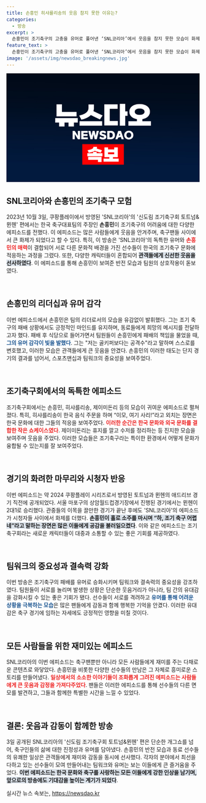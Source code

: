 ```yaml
---
title: 손흥민 히샤를리송의 웃음 참지 못한 이유는?
categories:
  - 방송
excerpt: >
  손흥민이 조기축구의 고충을 유머로 풀어낸 ‘SNL코리아’에서 웃음을 참지 못한 모습이 화제! 그의 억울한 골키퍼 낙인과 찰칵 세리머니가 폭소를 자아낸 이 에피소드, 놓치지 마세요!
feature_text: >
  손흥민이 조기축구의 고충을 유머로 풀어낸 ‘SNL코리아’에서 웃음을 참지 못한 모습이 화제! 그의 억울한 골키퍼 낙인과 찰칵 세리머니가 폭소를 자아낸 이 에피소드, 놓치지 마세요!
image: '/assets/img/newsdao_breakingnews.jpg'
---
```


<p><img src="/assets/img/newsdao_breakingnews.jpg" alt="bookingtag 속보" /></p>

<h2 data-ke-size="size26">SNL코리아와 손흥민의 조기축구 모험</h2>

<p data-ke-size="size16">2023년 10월 3일, 쿠팡플레이에서 방영된 'SNL코리아'의 '신도림 조기축구회 토트넘&뮌헨' 편에서는 한국 축구대표팀의 주장인 <b>손흥민</b>이 조기축구의 어려움에 대한 다양한 에피소드를 전했다. 이 에피소드는 많은 사람들에게 웃음을 안겨주며, 축구팬들 사이에서 큰 화제가 되었다고 할 수 있다. 특히, 이 방송은 'SNL코리아'의 독특한 유머와 <b><span style="color: #ee2323;">손흥민의 매력</span></b>이 결합되어 서로 다른 문화적 배경을 가진 선수들이 한국의 조기축구 문화에 적응하는 과정을 그렸다. 또한, 다양한 캐릭터들이 혼합되어 <b><span style="background-color: #21538527;">관객들에게 신선한 웃음을 선사하였다</span></b>. 이 에피소드를 통해 손흥민이 보여준 반전 모습과 팀원의 상호작용이 돋보였다.</p>

<p data-ke-size="size16">&nbsp;</p>

<h2 data-ke-size="size26">손흥민의 리더십과 유머 감각</h2>

<p data-ke-size="size16">이번 에피소드에서 손흥민은 팀의 리더로서의 모습을 유감없이 발휘했다. 그는 조기 축구의 패배 상황에서도 긍정적인 마인드를 유지하며, 동료들에게 희망의 메시지를 전달하고자 했다. 패배 후 식당으로 들어가면서 팀원들이 손흥민에게 패배의 책임을 물었을 때, <b><span style="color: #1a5490;">그의 유머 감각이 빛을 발했다</span></b>. 그는 "저는 골키퍼보다는 공격수"라고 말하며 스스로를 변호했고, 이러한 모습은 관객들에게 큰 웃음을 안겼다. 손흥민의 이러한 태도는 단지 경기의 결과를 넘어서, 스포츠맨십과 팀워크의 중요성을 보여주었다.</p>

<p data-ke-size="size16">&nbsp;</p>

<h2 data-ke-size="size26">조기축구회에서의 독특한 에피소드</h2>

<p data-ke-size="size16">조기축구회에서는 손흥민, 히샤를리송, 제이미돈리 등의 모습이 귀여운 에피소드로 펼쳐졌다. 특히, 히샤를리송이 한국 음식 주문을 하며 “이모, 여기 사리!”라고 외치는 장면은 한국 문화에 대한 그들의 적응을 보여주었다. <b><span style="color: #ee2323;">이러한 순간은 한국 문화와 외국 문화를 결합한 작은 쇼케이스였다</span></b>. 제이미돈리는 휴지를 깔고 수저를 정리하는 등 진지한 모습을 보여주며 웃음을 주었다. 이러한 모습들은 조기축구라는 특이한 환경에서 어떻게 문화가 융합될 수 있는지를 잘 보여주었다.</p>

<p data-ke-size="size16">&nbsp;</p>

<h2 data-ke-size="size26">경기의 화려한 마무리와 시청자 반응</h2>

<p data-ke-size="size16">이번 에피소드는 약 2024 쿠팡플레이 시리즈로서 방영된 토트넘과 뮌헨의 애드리브 경기 직전에 공개되었다. 서울 마포구의 상암월드컵경기장에서 진행된 경기에서는 뮌헨이 2대1로 승리했다. 관중들의 이목을 끌만한 경기가 끝난 후에도 'SNL코리아'의 에피소드가 시청자들 사이에서 화제를 더했다. <b><span style="background-color: #21538527;">손흥민이 홀로 소주를 마시며 “하, 조기 축구 어렵네”라고 말하는 장면은 많은 이들에게 공감을 불러일으켰다</span></b>. 이와 같은 에피소드는 조기축구회라는 새로운 캐릭터들이 대중과 소통할 수 있는 좋은 기회를 제공하였다.</p>

<p data-ke-size="size16">&nbsp;</p>

<h2 data-ke-size="size26">팀워크의 중요성과 결속력 강화</h2>

<p data-ke-size="size16">이번 방송은 조기축구의 패배를 유머로 승화시키며 팀워크와 결속력의 중요성을 강조하였다. 팀원들이 서로를 놀리며 발생한 상황은 단순한 웃음거리가 아니라, 팀 간의 유대감을 강화시킬 수 있는 좋은 기회가 됐다. 선수들이 서로를 격려하고 <b><span style="color: #1a5490;">유머를 통해 어려운 상황을 극복하는 모습</span></b>은 많은 팬들에게 감동과 함께 행복한 기억을 안겼다. 이러한 유대감은 축구 경기에 임하는 자세에도 긍정적인 영향을 미칠 것이다.</p>

<p data-ke-size="size16">&nbsp;</p>

<h2 data-ke-size="size26">모든 사람들을 위한 재미있는 에피소드</h2>

<p data-ke-size="size16">SNL코리아의 이번 에피소드는 축구팬뿐만 아니라 모든 사람들에게 재미를 주는 다채로운 콘텐츠로 와닿았다. 손흥민을 비롯한 다양한 선수들의 만남은 그 자체로 흥미로운 스토리를 만들어냈다. <b><span style="color: #ee2323;">일상에서의 소소한 이야기들이 조화롭게 그려진 에피소드는 사람들에게 큰 웃음과 감정을 가져다주었다</span></b>. 팬들은 이러한 에피소드를 통해 선수들의 다른 면모를 발견하고, 그들과 함께한 특별한 시간을 느낄 수 있었다.</p>

<p data-ke-size="size16">&nbsp;</p>

<h2 data-ke-size="size26">결론: 웃음과 감동이 함께한 방송</h2>

<p data-ke-size="size16">3일 공개된 SNL코리아의 '신도림 조기축구회 토트넘&뮌헨' 편은 단순한 개그쇼를 넘어, 축구인들의 삶에 대한 진정성과 유머를 담아냈다. 손흥민의 반전 모습과 동료 선수들의 유쾌한 일상은 관객들에게 재미와 감동을 동시에 선사했다. 각자의 분야에서 최선을 다하고 있는 선수들이 모여 만들어내는 팀워크와 유머는 보는 이들에게 큰 즐거움을 주었다. <b><span style="background-color: #21538527;">이번 에피소드는 한국 문화와 축구를 사랑하는 모든 이들에게 강한 인상을 남기며, 앞으로의 방송에도 기대감을 높이는 계기가 되었다</span></b>.</p>
실시간 뉴스 속보는, <a href="https://newsdao.kr" rel="dofollow">https://newsdao.kr</a>


